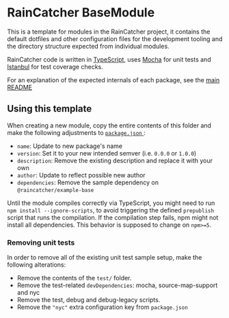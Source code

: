 # RainCatcher BaseModule

This is a template for modules in the RainCatcher project, it contains the default dotfiles and other configuration files for the development tooling and the directory structure expected from individual modules.

RainCatcher code is written in [TypeScript](http://typescriptlang.org), uses [Mocha](https://mochajs.org/) for unit tests and [Istanbul](https://istanbul.js.org/) for test coverage checks.

For an explanation of the expected internals of each package, see the [main README](../../README.md#package-structure)

## Using this template

When creating a new module, copy the entire contents of this folder and make the following adjustments to [`package.json` ](./package.json):

  - `name`: Update to new package's name
  - `version`: Set it to your new intended semver (i.e. `0.0.0` or `1.0.0`)
  - `description`: Remove the existing description and replace it with your own
  - `author`: Update to reflect possible new author
  - `dependencies`: Remove the sample dependency on `@raincatcher/example-base`

Until the module compiles correctly via TypeScript, you might need to run `npm install --ignore-scripts`, to avoid triggering the defined `prepublish` script that runs the compilation. If the compilation step fails, npm might not install all dependencies. This behavior is supposed to change on `npm>=5`.

### Removing unit tests

In order to remove all of the existing unit test sample setup, make the following alterations:

- Remove the contents of the `test/` folder.
- Remove the test-related `devDependencies`: mocha, source-map-support and nyc
- Remove the test, debug and debug-legacy scripts.
- Remove the `"nyc"` extra configuration key from `package.json`
